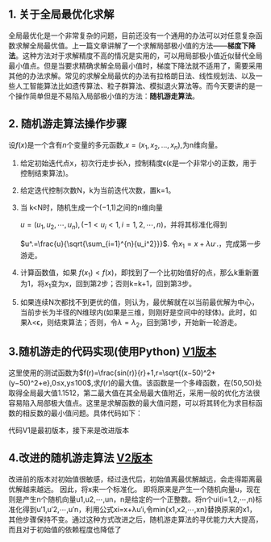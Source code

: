 ## 1. 关于全局最优化求解

全局最优化是一个非常复杂的问题，目前还没有一个通用的办法可以对任意复杂函数求解全局最优值。上一篇文章讲解了一个求解局部极小值的方法——**梯度下降法**。这种方法对于求解精度不高的情况是实用的，可以用局部极小值近似替代全局最小值点。但是当要求精确求解全局最小值时，梯度下降法就不适用了，需要采用其他的办法求解。常见的求解全局最优的办法有拉格朗日法、线性规划法、以及一些人工智能算法比如遗传算法、粒子群算法、模拟退火算法等。而今天要讲的是一个操作简单但是不易陷入局部极小值的方法：**随机游走算法**。

## 2. 随机游走算法操作步骤

设$f(x)$是一个含有$n$个变量的多元函数,$x=(x_1,x_2,...,x_n)$,为n维向量。

1. 给定初始迭代点x，初次行走步长λ，控制精度ϵ(ϵ是一个非常小的正数，用于控制结束算法)。

2. 给定迭代控制次数N，k为当前迭代次数，置k=1。

3. 当 k<N时，随机生成一个(−1,1)之间的n维向量

   $u=(u_1,u_2,⋯,u_n),(−1<u_i<1,i=1,2,⋯,n)$，并将其标准化得到

   $u^.=\frac{u}{\sqrt{\sum_{i=1}^{n}{u_i^2}}}$. 令$x_1=x+λu^.$.，完成第一步游走。

4. 计算函数值，如果 $f(x_1)<f(x)$，即找到了一个比初始值好的点，那么k重新置为1，将$x_1$变为x，回到第2步；否则k=k+1，回到第3步。

5. 如果连续N次都找不到更优的值，则认为，最优解就在以当前最优解为中心，当前步长为半径的N维球内(如果是三维，则刚好是空间中的球体)。此时，如果λ<ϵ，则结束算法；否则，令$λ=λ_2$，回到第1步，开始新一轮游走。

## 3.随机游走的代码实现(使用Python) [V1版本](https://github.com/AmGracee/GloballyOptimalAlgorithm/blob/master/RandomWalk/RandomWalkV1.py)

这里使用的测试函数为$f(r)=\frac{sin(r)}{r}+1,r=\sqrt{(x−50)^2+(y−50)^2+e},0≤x,y≤100$,求$f(r)$的最大值。该函数是一个多峰函数，在(50,50)处取得全局最大值1.1512，第二最大值在其全局最大值附近，采用一般的优化方法很容易陷入局部极大值点。这里是求解函数的最大值问题，可以将其转化为求目标函数的相反数的最小值问题。具体代码如下：

代码V1是最初版本，接下来是改进版本

## 4.改进的随机游走算法  [V2版本](https://github.com/AmGracee/GloballyOptimalAlgorithm/blob/master/RandomWalk/RandomWalkV2.py)  

改进前的版本对初始值很敏感，经过迭代后，初始值离最优解越远，会走得距离最优解越来越远。
因此，将x来一个标准化。
即将原来是产生一个随机向量u，现在则是产生n个随机向量u1,u2,⋯,un，n是给定的一个正整数。将n个ui(i=1,2,⋯,n)标准化得到u′1,u′2,⋯,u′n，利用公式xi=x+λu′i,令min{x1,x2,⋯,xn}替换原来的x1，其他步骤保持不变。通过这种方式改进之后，随机游走算法的寻优能力大大提高，而且对于初始值的依赖程度也降低了


